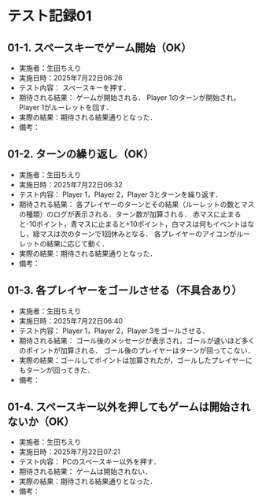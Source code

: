 # テスト記録01

## 01-1. スペースキーでゲーム開始（OK）
- 実施者：生田ちえり
- 実施日時：2025年7月22日06:26
- テスト内容：
スペースキーを押す．
- 期待される結果：
ゲームが開始される．
Player 1のターンが開始され，Player 1がルーレットを回す．
- 実際の結果：期待される結果通りとなった．
- 備考：

## 01-2. ターンの繰り返し（OK）
- 実施者：生田ちえり
- 実施日時：2025年7月22日06:32
- テスト内容：
Player 1，Player 2，Player 3とターンを繰り返す．
- 期待される結果：
各プレイヤーのターンとその結果（ルーレットの数とマスの種類）のログが表示される．ターン数が加算される．
赤マスに止まると-10ポイント，青マスに止まると+10ポイント，白マスは何もイベントはなし，緑マスは次のターンで1回休みとなる．
各プレイヤーのアイコンがルーレットの結果に応じて動く．
- 実際の結果：期待される結果通りとなった．
- 備考：

## 01-3. 各プレイヤーをゴールさせる（不具合あり）
- 実施者：生田ちえり
- 実施日時：2025年7月22日06:40
- テスト内容：
Player 1，Player 2，Player 3をゴールさせる．
- 期待される結果：
ゴール後のメッセージが表示され，ゴールが速いほど多くのポイントが加算される．
ゴール後のプレイヤーはターンが回ってこない．
- 実際の結果：ゴールしてポイントは加算されたが，ゴールしたプレイヤーにもターンが回ってきた．
- 備考：

## 01-4. スペースキー以外を押してもゲームは開始されないか（OK）
- 実施者：生田ちえり
- 実施日時：2025年7月22日07:21
- テスト内容：
PCのスペースキー以外を押す．
- 期待される結果：
ゲームは開始されない．
- 実際の結果：期待される結果通りとなった．
- 備考：
